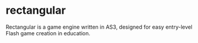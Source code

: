 rectangular
===========

Rectangular is a game engine written in AS3, designed for easy entry-level Flash game creation in education.

